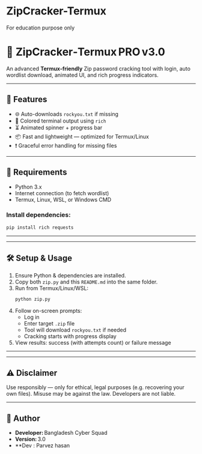 # ZipCracker-Termux
For education purpose only 


# 🔐 ZipCracker‑Termux PRO v3.0

An advanced **Termux-friendly** Zip password cracking tool with login, auto wordlist download, animated UI, and rich progress indicators.

---

## 🚀 Features


- 🌐 Auto-downloads `rockyou.txt` if missing
- 🎨 Colored terminal output using `rich`
- ⏳ Animated spinner + progress bar
- 📦 Fast and lightweight — optimized for Termux/Linux
- ❗ Graceful error handling for missing files


---

## 🧰 Requirements

- Python 3.x
- Internet connection (to fetch wordlist)
- Termux, Linux, WSL, or Windows CMD

### Install dependencies:

```bash
pip install rich requests
```

---


---

## 🛠️ Setup & Usage

1. Ensure Python & dependencies are installed.
2. Copy both `zip.py` and this `README.md` into the same folder.
3. Run from Termux/Linux/WSL:
   ```bash
   python zip.py
   ```
4. Follow on-screen prompts:
   - Log in
   - Enter target `.zip` file
   - Tool will download `rockyou.txt` if needed
   - Cracking starts with progress display
5. View results: success (with attempts count) or failure message

---

---

## ⚠️ Disclaimer

Use responsibly — only for ethical, legal purposes (e.g. recovering your own files). Misuse may be against the law. Developers are not liable.

---

## 👤 Author

- **Developer:** Bangladesh Cyber Squad  
- **Version:** 3.0  
- **Dev : Parvez hasan
